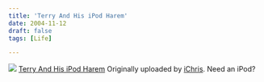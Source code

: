 ```yaml
---
title: 'Terry And His iPod Harem'
date: 2004-11-12
draft: false
tags: [Life]

---
```


[![](http://www.flickr.com/photos/1428237_0a05d1cc4a_m.jpg)](http://www.flickr.com/photos/lemon/1428237/ "photo sharing") [Terry And His iPod Harem](http://www.flickr.com/photos/lemon/1428237/) Originally uploaded by [iChris](http://www.flickr.com/people/lemon/). Need an iPod?